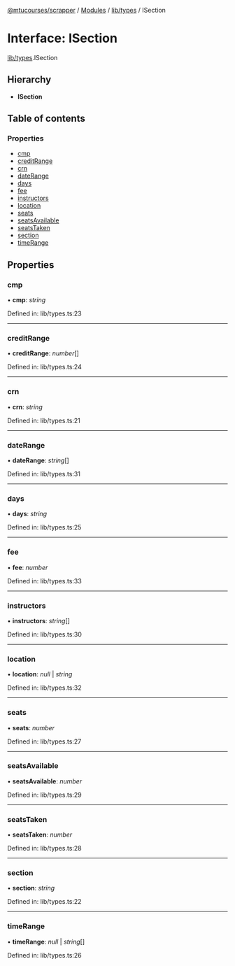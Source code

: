 [@mtucourses/scrapper](../../README.md) / [Modules](../../modules.md) / [lib/types](../../modules/lib_types.md) / ISection

# Interface: ISection

[lib/types](../../modules/lib_types.md).ISection

## Hierarchy

* **ISection**

## Table of contents

### Properties

- [cmp](types.isection.md#cmp)
- [creditRange](types.isection.md#creditrange)
- [crn](types.isection.md#crn)
- [dateRange](types.isection.md#daterange)
- [days](types.isection.md#days)
- [fee](types.isection.md#fee)
- [instructors](types.isection.md#instructors)
- [location](types.isection.md#location)
- [seats](types.isection.md#seats)
- [seatsAvailable](types.isection.md#seatsavailable)
- [seatsTaken](types.isection.md#seatstaken)
- [section](types.isection.md#section)
- [timeRange](types.isection.md#timerange)

## Properties

### cmp

• **cmp**: *string*

Defined in: lib/types.ts:23

___

### creditRange

• **creditRange**: *number*[]

Defined in: lib/types.ts:24

___

### crn

• **crn**: *string*

Defined in: lib/types.ts:21

___

### dateRange

• **dateRange**: *string*[]

Defined in: lib/types.ts:31

___

### days

• **days**: *string*

Defined in: lib/types.ts:25

___

### fee

• **fee**: *number*

Defined in: lib/types.ts:33

___

### instructors

• **instructors**: *string*[]

Defined in: lib/types.ts:30

___

### location

• **location**: *null* \| *string*

Defined in: lib/types.ts:32

___

### seats

• **seats**: *number*

Defined in: lib/types.ts:27

___

### seatsAvailable

• **seatsAvailable**: *number*

Defined in: lib/types.ts:29

___

### seatsTaken

• **seatsTaken**: *number*

Defined in: lib/types.ts:28

___

### section

• **section**: *string*

Defined in: lib/types.ts:22

___

### timeRange

• **timeRange**: *null* \| *string*[]

Defined in: lib/types.ts:26

